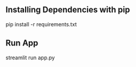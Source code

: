 ## Installing Dependencies with pip

pip install -r requirements.txt

## Run App

streamlit run app.py